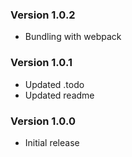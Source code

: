 ### Version 1.0.2
- Bundling with webpack

### Version 1.0.1
- Updated .todo
- Updated readme

### Version 1.0.0
- Initial release
